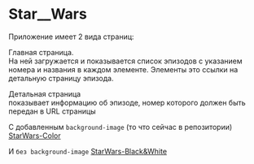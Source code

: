 # Star__Wars

Приложение имеет 2 вида страниц:

Главная страница.<br>
На ней загружается и показывается список эпизодов с указанием номера и названия в каждом элементе. Элементы это ссылки на детальную страницу эпизода.

Детальная страница<br>
показывает информацию об эпизоде, номер которого должен быть передан в URL страницы



C добавленным `background-image` (то что сейчас в репозитории)  [StarWars-Color](https://mayyapakhomova.github.io/Star__Wars)

И `без background-image` [StarWars-Black&White](https://star-wars.webtm.ru)



